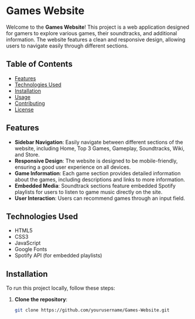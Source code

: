 # Games Website

Welcome to the **Games Website**! This project is a web application designed for gamers to explore various games, their soundtracks, and additional information. The website features a clean and responsive design, allowing users to navigate easily through different sections.

## Table of Contents

- [Features](#features)
- [Technologies Used](#technologies-used)
- [Installation](#installation)
- [Usage](#usage)
- [Contributing](#contributing)
- [License](#license)

## Features

- **Sidebar Navigation**: Easily navigate between different sections of the website, including Home, Top 3 Games, Gameplay, Soundtracks, Wiki, and Store.
- **Responsive Design**: The website is designed to be mobile-friendly, ensuring a good user experience on all devices.
- **Game Information**: Each game section provides detailed information about the games, including descriptions and links to more information.
- **Embedded Media**: Soundtrack sections feature embedded Spotify playlists for users to listen to game music directly on the site.
- **User  Interaction**: Users can recommend games through an input field.

## Technologies Used

- HTML5
- CSS3
- JavaScript
- Google Fonts
- Spotify API (for embedded playlists)

## Installation

To run this project locally, follow these steps:

1. **Clone the repository**:
   ```bash
   git clone https://github.com/yourusername/Games-Website.git
